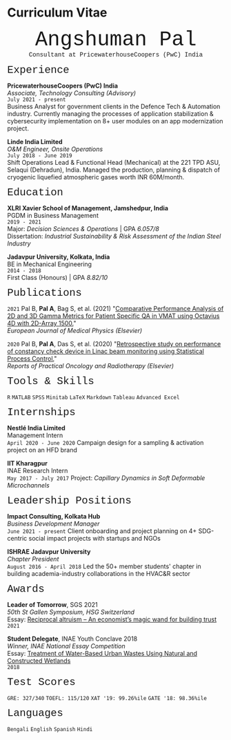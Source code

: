 # Curriculum Vitae


<p align="center">
<font size="7"> <span style="font-family:Courier New;">Angshuman Pal</span> </font><br/>
<span style="font-family:Courier New;">Consultant at PricewaterhouseCoopers (PwC) India</span>
</p>



<font size="5"> <span style="font-family:Courier New;">Experience</span> </font>

__PricewaterhouseCoopers (PwC) India__<br/>
*Associate, Technology Consulting (Advisory)*<br/>
`July 2021 - present`<br/>
Business Analyst for government clients in the Defence Tech & Automation industry. Currently managing the processes of application stabilization & cybersecurity implementation on 8+ user modules on an app modernization project.<br/>


__Linde India Limited__<br/>
*O&M Engineer, Onsite Operations*<br/>
`July 2018 - June 2019`<br/>
Shift Operations Lead & Functional Head (Mechanical) at the 221 TPD ASU, Selaqui (Dehradun), India. Managed the production, planning & dispatch of cryogenic liquefied atmospheric gases worth INR 60M/month.<br/>



<font size="5"> <span style="font-family:Courier New;">Education</span> </font>

__XLRI Xavier School of Management, Jamshedpur, India__<br/>
PGDM in Business Management<br/>
`2019 - 2021`<br/>
Major: *Decision Sciences & Operations* | GPA *6.057/8*<br/>
Dissertation: *Industrial Sustainability & Risk Assessment of the Indian Steel Industry*

__Jadavpur University, Kolkata, India__<br/>
BE in Mechanical Engineering<br/>
`2014 - 2018`<br/>
First Class (Honours) | GPA *8.82/10*



    
<font size="5"> <span style="font-family:Courier New;">Publications</span> </font>

`2021`
Pal B, **Pal A**, Bag S, et al. (2021) "[Comparative Performance Analysis of 2D and 3D Gamma Metrics for Patient Specific QA in VMAT using Octavius 4D with 2D-Array 1500.](https://www.sciencedirect.com/science/article/abs/pii/S1120179721003264)"<br/>
*European Journal of Medical Physics (Elsevier)*

`2020`
Pal B, **Pal A**, Das S, et al. (2020) "[Retrospective study on performance of constancy check device in Linac beam monitoring using Statistical Process Control.](https://www.sciencedirect.com/science/article/pii/S1507136719301026)"<br/>
*Reports of Practical Oncology and Radiotherapy (Elsevier)*






<font size="5"> <span style="font-family:Courier New;">Tools & Skills</span> </font>
        
`R` `MATLAB` `SPSS` `Minitab` `LaTeX` `Markdown` `Tableau` `Advanced Excel`







<font size="5"> <span style="font-family:Courier New;">Internships</span> </font>

__Nestlé India Limited__<br/>
Management Intern<br/>
`April 2020 - June 2020`
Campaign design for a sampling & activation project on an HFD brand

__IIT Kharagpur__<br/>
INAE Research Intern<br/>
`May 2017 - July 2017`
Project: *Capillary Dynamics in Soft Deformable Microchannels*





<font size="5"> <span style="font-family:Courier New;">Leadership Positions</span> </font>
    
__Impact Consulting, Kolkata Hub__<br/>
*Business Development Manager*<br/>
`June 2021 - present`
Client onboarding and project planning on 4+ SDG-centric social impact projects with startups and NGOs

__ISHRAE Jadavpur University__<br/>
*Chapter President*<br/>
`August 2016 - April 2018`
Led the 50+ member students' chapter in building academia-industry collaborations in the HVAC&R sector







<font size="5"> <span style="font-family:Courier New;">Awards</span> </font>

**Leader of Tomorrow**, SGS 2021<br/>
*50th St Gallen Symposium, HSG Switzerland*<br/>
Essay: [Reciprocal altruism – An economist’s magic wand for building trust](https://angshumatic.github.io/2021/05/06/RECIPROCAL-ALTRUISM.html)<br/>
`2021`

**Student Delegate**, INAE Youth Conclave 2018<br/>
*Winner, INAE National Essay Competition*<br/>
Essay: [Treatment of Water-Based Urban Wastes Using Natural and Constructed Wetlands](https://angshumatic.github.io/2018/08/11/WETLANDS.html)<br/>
`2018`




<font size="5"> <span style="font-family:Courier New;">Test Scores</span> </font>

`GRE: 327/340` `TOEFL: 115/120` `XAT '19: 99.26%ile` `GATE '18: 98.36%ile`



    

<font size="5"> <span style="font-family:Courier New;">Languages</span> </font>

`Bengali` `English` `Spanish` `Hindi`
